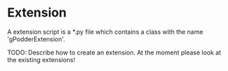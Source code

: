 # Extension

A extension script is a *.py file which contains a class with the name 'gPodderExtension'.

TODO: Describe how to create an extension. At the moment please look at the existing extensions!
